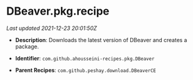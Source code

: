 # DBeaver.pkg.recipe

_Last updated 2021-12-23 20:01:50Z_

- **Description**: Downloads the latest version of DBeaver and creates a package.

- **Identifier**: `com.github.ahousseini-recipes.pkg.DBeaver`

- **Parent Recipes**: `com.github.peshay.download.DBeaverCE`
